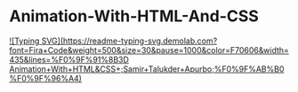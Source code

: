 # Animation-With-HTML-And-CSS

[![Typing SVG](https://readme-typing-svg.demolab.com?font=Fira+Code&weight=500&size=30&pause=1000&color=F70606&width=435&lines=%F0%9F%91%8B3D Animation+With+HTML&CSS+;Samir+Talukder+Apurbo;%F0%9F%AB%B0%F0%9F%96%A4)](https://git.io/typing-svg)
